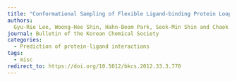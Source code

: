 ```yaml
---
title: "Conformational Sampling of Flexible Ligand-binding Protein Loops"
authors:
  Gyu-Rie Lee, Woong-Hee Shin, Hahn-Beom Park, Seok-Min Shin and Chaok Seok*
journal: Bulletin of the Korean Chemical Society
categories:
  - Prediction of protein-ligand interactions
tags:
  - misc
redirect_to: https://doi.org/10.5012/bkcs.2012.33.3.770
---
```

